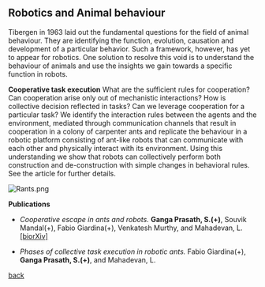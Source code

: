 ## Robotics and Animal behaviour
Tibergen in 1963 laid out the fundamental questions for the field of animal behaviour. They are identifying the function, evolution, causation and development of a particular behavior. Such a framework, however, has yet to appear for robotics. One solution to resolve this void is to understand the behaviour of animals and use the insights we gain towards a specific function in robots.

**Cooperative task execution**
What are the sufficient rules for cooperation? Can cooperation arise only out of mechanistic interactions? How is collective decision reflected in tasks? Can we leverage cooperation for a particular task? We identify the interaction rules between the agents and the environment, mediated through communication channels that result in cooperation in a colony of carpenter ants and replicate the behaviour in a robotic platform consisting of ant-like robots that can communicate with each other and physically interact with its environment. Using this understanding we show that robots can collectively perform both construction and de-construction with simple changes in behavioral rules. See the article for further details.

![Rants.png]({{site.baseurl}}/Rants.png)


**Publications**

* _Cooperative escape in ants and robots._
	**Ganga Prasath, S.(+)**, Souvik Mandal(+), Fabio Giardina(+), Venkatesh Murthy, and Mahadevan, L. [[biorXiv]](https://doi.org/10.1101/2021.07.12.451633)

* _Phases of collective task execution in robotic ants._ Fabio Giardina(+), **Ganga Prasath, S.(+)**, and Mahadevan, L.

[back](./research)
